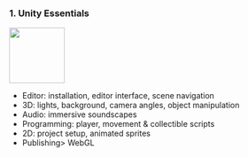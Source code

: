 
### 1. Unity Essentials

<img src="https://images.credly.com/size/340x340/images/99f74b86-46d7-429d-9d43-2ed446b35af9/blob" height=100>

- Editor: installation, editor interface, scene navigation
- 3D: lights, background, camera angles, object manipulation
- Audio: immersive soundscapes
- Programming: player, movement & collectible scripts
- 2D: project setup, animated sprites
- Publishing> WebGL
